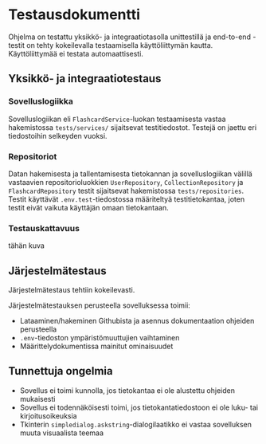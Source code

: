 # Testausdokumentti

Ohjelma on testattu yksikkö- ja integraatiotasolla unittestillä ja end-to-end -testit on tehty kokeilevalla testaamisella käyttöliittymän kautta. Käyttöliittymää ei testata automaattisesti.

##  Yksikkö- ja integraatiotestaus

### Sovelluslogiikka

Sovelluslogiikan eli `FlashcardService`-luokan testaamisesta vastaa hakemistossa `tests/services/` sijaitsevat testitiedostot. Testejä on jaettu eri tiedostoihin selkeyden vuoksi.

### Repositoriot

Datan hakemisesta ja tallentamisesta tietokannan ja sovelluslogiikan välillä vastaavien repositorioluokkien `UserRepository`, `CollectionRepository` ja `FlashcardRepository` testit sijaitsevat
hakemistossa `tests/repositories`. Testit käyttävät `.env.test`-tiedostossa määriteltyä testitietokantaa, joten testit eivät vaikuta käyttäjän omaan tietokantaan.

### Testauskattavuus

tähän kuva

## Järjestelmätestaus

Järjestelmätestaus tehtiin kokeilevasti.

Järjestelmätestauksen perusteella sovelluksessa toimii:
- Lataaminen/hakeminen Githubista ja asennus dokumentaation ohjeiden perusteella
- `.env`-tiedoston ympäristömuuttujien vaihtaminen
- Määrittelydokumentissa mainitut ominaisuudet

## Tunnettuja ongelmia

- Sovellus ei toimi kunnolla, jos tietokantaa ei ole alustettu ohjeiden mukaisesti
- Sovellus ei todennäköisesti toimi, jos tietokantatiedostoon ei ole luku- tai kirjoitusoikeuksia
- Tkinterin `simpledialog.askstring`-dialogilaatikko ei vastaa sovelluksen muuta visuaalista teemaa

